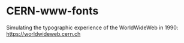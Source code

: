 # CERN-www-fonts
Simulating the typographic experience of the WorldWideWeb in 1990: https://worldwideweb.cern.ch
